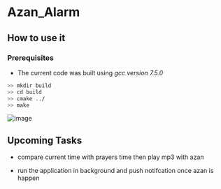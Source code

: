 # Azan_Alarm

<!-- TODO: An introduction about the project and its use-cases shall be written here. -->
## How to use it
### Prerequisites
- The current code was built using *gcc version 7.5.0*

```bash
>> mkdir build
>> cd build
>> cmake ../
>> make
```
![image](https://user-images.githubusercontent.com/66727825/177658734-0f6c21e4-9709-4106-800b-e630ff4cab1c.png)


## Upcoming Tasks

- compare current time with prayers time then play mp3 with azan

- run the application in background and push notifcation once azan is happen 
